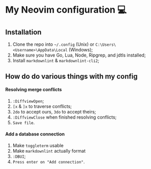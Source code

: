 # My Neovim configuration 💻

## Installation

1. Clone the repo into `~/.config` (Unix) or `C:\Users\<Username>\AppData\Local` (Windows);
1. Make sure you have Go, Lua, Node, Ripgrep, and jdtls installed;
1. Install `markdownlint` & `markdownlint-cli2`;

## How do do various things with my config

#### Resolving merge conflicts

1. `:DiffviewOpen`;
1. `[x` & `]x` to traverse conflicts;
1. `2do` to accept ours, `3do`  to accept theirs;
1. `:DiffviewClose` when finished resolving conflicts;
1. `Save file`.

#### Add a database connection

1. Make `toggleterm` usable
1. Make `markdownlint` actually format
1. `:DBUI`;
1. `Press enter on "Add connection"`.
